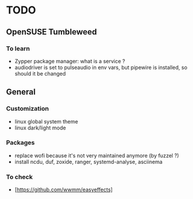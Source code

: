 # TODO

## OpenSUSE Tumbleweed

### To learn

- Zypper package manager: what is a service ?
- audiodriver is set to pulseaudio in env vars, but pipewire is installed, so should it be changed

## General

### Customization

- linux global system theme
- linux dark/light mode

### Packages

- replace wofi because it's not very maintained anymore (by fuzzel ?)
- install ncdu, duf, zoxide, ranger, systemd-analyse, asciinema

### To check

- [https://github.com/wwmm/easyeffects]
